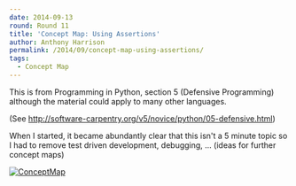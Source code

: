 ```yaml
---
date: 2014-09-13
round: Round 11
title: 'Concept Map: Using Assertions'
author: Anthony Harrison
permalink: /2014/09/concept-map-using-assertions/
tags:
  - Concept Map
---
```

This is from Programming in Python, section 5 (Defensive Programming) although the material could apply to many other languages.

(See http://software-carpentry.org/v5/novice/python/05-defensive.html)

When I started, it became abundantly clear that this isn't a 5 minute topic so I had to remove test driven development, debugging, ... (ideas for further concept maps)

[<img class="alignnone size-medium wp-image-8628" alt="ConceptMap" src="http://files.software-carpentry.org/training-course/2014/09/ConceptMap-300x168.png" />][1]

 [1]: http://files.software-carpentry.org/training-course/2014/09/ConceptMap.png
